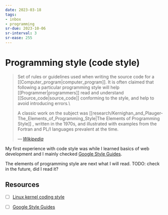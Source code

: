 ```yaml
---
date: 2023-03-18
tags:
- inbox
- programming
sr-due: 2023-10-06
sr-interval: 3
sr-ease: 255
---
```


# Programming style (code style)

> Set of rules or guidelines used when writing the source code for a
> [[Computer_program|computer_program]]. It is often claimed that following a
> particular programming style will help
> [[Programmer|programmers]] read and understand
> [[Source_code|source_code]] conforming to the style, and help to avoid
> introducing errors.\
>
> A classic work on the subject was
> [[research/Kernighan_and_Plauger-The_Elements_of_Programming_Style|The Elements of Programming Style]]
> , written in the 1970s, and illustrated with examples from the Fortran and
> PL/I languages prevalent at the time.
>
> — <cite>[Wikipedia](https://en.wikipedia.org/wiki/Programming_style)</cite>

My first experience with code style was while I learned basics of web
development and I mainly checked [Google Style Guides](https://google.github.io/styleguide/).

The elements of programming style are next what I will read.
TODO: check in the future, did I read it?

## Resources

- [ ] [Linux kernel coding style](https://www.kernel.org/doc/Documentation/process/coding-style.rst)
- [ ] [Google Style Guides](https://google.github.io/styleguide/)

